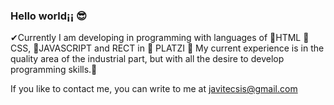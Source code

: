 ### Hello world¡¡ 😎

✔Currently I am developing in programming with languages of 🎫HTML 🎏CSS, 👾JAVASCRIPT and RECT in 🚀 PLATZI 🚀
My current experience is in the quality area of the industrial part, but with all the desire to develop programming skills.💨

If you like to contact me, you can write to me at javitecsis@gmail.com
